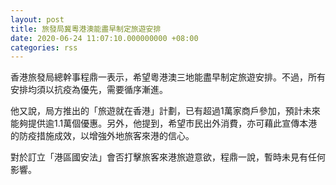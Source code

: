 ```yaml
---
layout: post
title: 旅發局冀粵港澳能盡早制定旅遊安排
date: 2020-06-24 11:07:10.000000000 +08:00
categories: rss
---
```


香港旅發局總幹事程鼎一表示，希望粵港澳三地能盡早制定旅遊安排。不過，所有安排均須以抗疫為優先，需要循序漸進。

他又說，局方推出的「旅遊就在香港」計劃，已有超過1萬家商戶參加，預計未來能夠提供逾1.1萬個優惠。另外，他提到，希望市民出外消費，亦可藉此宣傳本港的防疫措施成效，以增強外地旅客來港的信心。

對於訂立「港區國安法」會否打擊旅客來港旅遊意欲，程鼎一說，暫時未見有任何影響。
